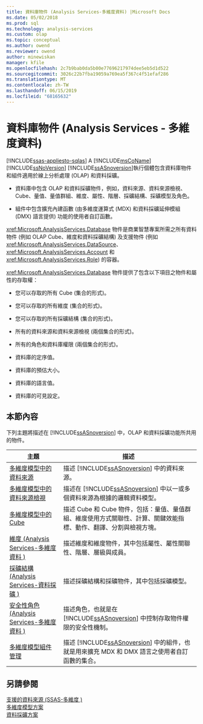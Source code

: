 ```yaml
---
title: 資料庫物件 (Analysis Services-多維度資料) |Microsoft Docs
ms.date: 05/02/2018
ms.prod: sql
ms.technology: analysis-services
ms.custom: olap
ms.topic: conceptual
ms.author: owend
ms.reviewer: owend
author: minewiskan
manager: kfile
ms.openlocfilehash: 2c7b9bab0da5b00e77696217974dee5eb5d1d522
ms.sourcegitcommit: 3026c22b7fba19059a769ea5f367c4f51efaf286
ms.translationtype: MT
ms.contentlocale: zh-TW
ms.lasthandoff: 06/15/2019
ms.locfileid: "68165632"
---
```

# <a name="database-objects-analysis-services---multidimensional-data"></a>資料庫物件 (Analysis Services - 多維度資料)
[!INCLUDE[ssas-appliesto-sqlas](../../../includes/ssas-appliesto-sqlas.md)]
  A [!INCLUDE[msCoName](../../../includes/msconame-md.md)] [!INCLUDE[ssNoVersion](../../../includes/ssnoversion-md.md)] [!INCLUDE[ssASnoversion](../../../includes/ssasnoversion-md.md)]執行個體包含資料庫物件和組件適用於線上分析處理 (OLAP) 和資料採礦。  
  
-   資料庫中包含 OLAP 和資料採礦物件，例如，資料來源、資料來源檢視、Cube、量值、量值群組、維度、屬性、階層、採礦結構、採礦模型及角色。  
  
-   組件中包含擴充內建函數 (由多維度運算式 (MDX) 和資料採礦延伸模組 (DMX) 語言提供) 功能的使用者自訂函數。  
  
 <xref:Microsoft.AnalysisServices.Database> 物件是商業智慧專案所需之所有資料物件 (例如 OLAP Cube、維度和資料採礦結構) 及支援物件 (例如 <xref:Microsoft.AnalysisServices.DataSource>、<xref:Microsoft.AnalysisServices.Account> 和 <xref:Microsoft.AnalysisServices.Role>) 的容器。  
  
 <xref:Microsoft.AnalysisServices.Database> 物件提供了包含以下項目之物件和屬性的存取權：  
  
-   您可以存取的所有 Cube (集合的形式)。  
  
-   您可以存取的所有維度 (集合的形式)。  
  
-   您可以存取的所有採礦結構 (集合的形式)。  
  
-   所有的資料來源和資料來源檢視 (兩個集合的形式)。  
  
-   所有的角色和資料庫權限 (兩個集合的形式)。  
  
-   資料庫的定序值。  
  
-   資料庫的預估大小。  
  
-   資料庫的語言值。  
  
-   資料庫的可見設定。  
  
## <a name="in-this-section"></a>本節內容  
 下列主題將描述在 [!INCLUDE[ssASnoversion](../../../includes/ssasnoversion-md.md)] 中，OLAP 和資料採礦功能所共用的物件。  
  
|主題|描述|  
|-----------|-----------------|  
|[多維度模型中的資料來源](../../../analysis-services/multidimensional-models/data-sources-in-multidimensional-models.md)|描述 [!INCLUDE[ssASnoversion](../../../includes/ssasnoversion-md.md)] 中的資料來源。|  
|[多維度模型中的資料來源檢視](../../../analysis-services/multidimensional-models/data-source-views-in-multidimensional-models.md)|描述在 [!INCLUDE[ssASnoversion](../../../includes/ssasnoversion-md.md)] 中以一或多個資料來源為根據的邏輯資料模型。|  
|[多維度模型中的 Cube](../../../analysis-services/multidimensional-models/cubes-in-multidimensional-models.md)|描述 Cube 和 Cube 物件，包括：量值、量值群組、維度使用方式關聯性、計算、關鍵效能指標、動作、翻譯、分割與檢視方塊。|  
|[維度 &#40;Analysis Services-多維度資料 &#41;](../../../analysis-services/multidimensional-models-olap-logical-dimension-objects/dimensions-analysis-services-multidimensional-data.md)|描述維度和維度物件，其中包括屬性、屬性關聯性、階層、層級與成員。|  
|[採礦結構 &#40;Analysis Services-資料採礦 &#41;](../../../analysis-services/data-mining/mining-structures-analysis-services-data-mining.md)|描述採礦結構和採礦物件，其中包括採礦模型。|  
|[安全性角色 &#40;Analysis Services-多維度資料 &#41;](../../../analysis-services/multidimensional-models/olap-logical/security-roles-analysis-services-multidimensional-data.md)|描述角色，也就是在 [!INCLUDE[ssASnoversion](../../../includes/ssasnoversion-md.md)] 中控制存取物件權限的安全性機制。|  
|[多維度模型組件管理](../../../analysis-services/multidimensional-models/multidimensional-model-assemblies-management.md)|描述 [!INCLUDE[ssASnoversion](../../../includes/ssasnoversion-md.md)] 中的組件，也就是用來擴充 MDX 和 DMX 語言之使用者自訂函數的集合。|  
  
## <a name="see-also"></a>另請參閱  
 [支援的資料來源 &#40;SSAS-多維度 &#41;](../../../analysis-services/multidimensional-models/supported-data-sources-ssas-multidimensional.md)   
 [多維度模型方案](../../../analysis-services/multidimensional-models/multidimensional-model-solutions-ssas.md)   
 [資料採礦方案](../../../analysis-services/data-mining/data-mining-solutions.md)  
  
  
